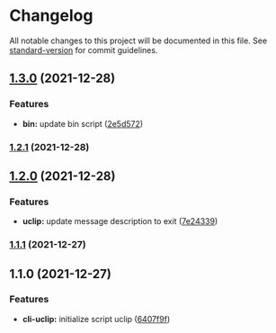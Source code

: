 # Changelog

All notable changes to this project will be documented in this file. See [standard-version](https://github.com/conventional-changelog/standard-version) for commit guidelines.

## [1.3.0](https://github.com/JonDotsoy/uclip/compare/v1.2.1...v1.3.0) (2021-12-28)


### Features

* **bin:** update bin script ([2e5d572](https://github.com/JonDotsoy/uclip/commit/2e5d572cfe7c65a884085e3332bbb1dd6b4c9608))

### [1.2.1](https://github.com/JonDotsoy/uclip/compare/v1.2.0...v1.2.1) (2021-12-28)

## [1.2.0](https://github.com/JonDotsoy/uclip/compare/v1.1.1...v1.2.0) (2021-12-28)


### Features

* **uclip:** update message description to exit ([7e24339](https://github.com/JonDotsoy/uclip/commit/7e24339b283c08205f7dc8da149251a231d237ae))

### [1.1.1](https://github.com/JonDotsoy/uclip/compare/v1.1.0...v1.1.1) (2021-12-27)

## 1.1.0 (2021-12-27)


### Features

* **cli-uclip:** initialize script uclip ([6407f9f](https://github.com/JonDotsoy/uclip/commit/6407f9f23401a284ae1da3be88772d0667e79ab3))
